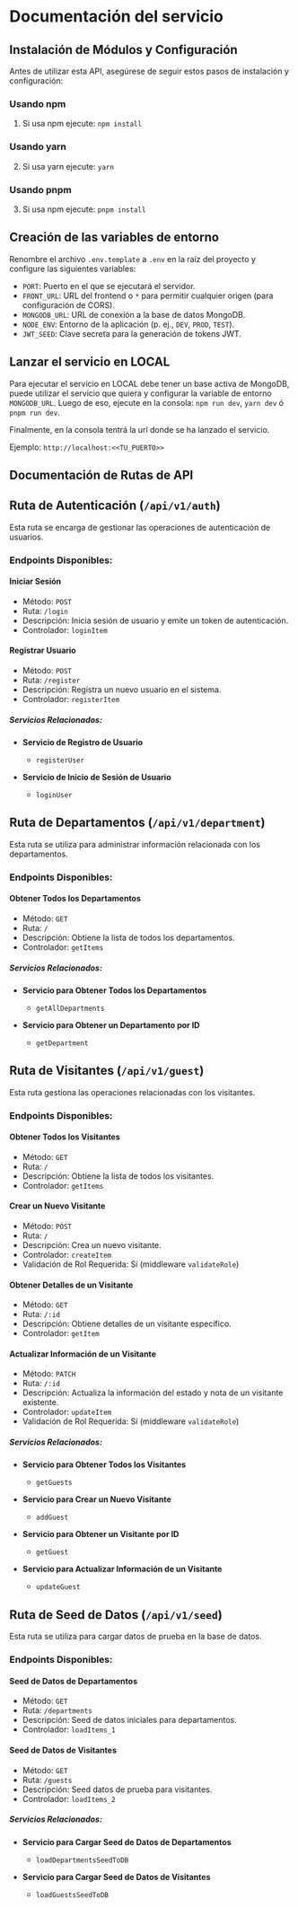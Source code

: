 # Documentación del servicio

## Instalación de Módulos y Configuración

Antes de utilizar esta API, asegúrese de seguir estos pasos de instalación y configuración:

### Usando npm

1. Si usa npm ejecute: `npm install`

### Usando yarn

2. Si usa yarn ejecute: `yarn`

### Usando pnpm

3. Si usa npm ejecute: `pnpm install`

## Creación de las variables de entorno

Renombre el archivo `.env.template` a `.env` en la raíz del proyecto y configure las siguientes variables:

- `PORT`: Puerto en el que se ejecutará el servidor.
- `FRONT_URL`: URL del frontend o `*` para permitir cualquier origen (para configuración de CORS).
- `MONGODB_URL`: URL de conexión a la base de datos MongoDB.
- `NODE_ENV`: Entorno de la aplicación (p. ej., `DEV`, `PROD`, `TEST`).
- `JWT_SEED`: Clave secreta para la generación de tokens JWT.

## Lanzar el servicio en LOCAL

Para ejecutar el servicio en LOCAL debe tener un base activa de MongoDB, puede utilizar el servicio que quiera y configurar la variable de entorno `MONGODB_URL`. Luego de eso, ejecute en la consola: `npm run dev`, `yarn dev` ó `pnpm run dev`.

Finalmente, en la consola tentrá la url donde se ha lanzado el servicio.

Ejemplo: `http://localhost:<<TU_PUERTO>>`

## Documentación de Rutas de API

## Ruta de Autenticación (`/api/v1/auth`)

Esta ruta se encarga de gestionar las operaciones de autenticación de usuarios.

### Endpoints Disponibles:

#### Iniciar Sesión

- Método: `POST`
- Ruta: `/login`
- Descripción: Inicia sesión de usuario y emite un token de autenticación.
- Controlador: `loginItem`

#### Registrar Usuario

- Método: `POST`
- Ruta: `/register`
- Descripción: Registra un nuevo usuario en el sistema.
- Controlador: `registerItem`

##### Servicios Relacionados:

- **Servicio de Registro de Usuario**

  - `registerUser`

- **Servicio de Inicio de Sesión de Usuario**

  - `loginUser`

## Ruta de Departamentos (`/api/v1/department`)

Esta ruta se utiliza para administrar información relacionada con los departamentos.

### Endpoints Disponibles:

#### Obtener Todos los Departamentos

- Método: `GET`
- Ruta: `/`
- Descripción: Obtiene la lista de todos los departamentos.
- Controlador: `getItems`

##### Servicios Relacionados:

- **Servicio para Obtener Todos los Departamentos**

  - `getAllDepartments`

- **Servicio para Obtener un Departamento por ID**

  - `getDepartment`

## Ruta de Visitantes (`/api/v1/guest`)

Esta ruta gestiona las operaciones relacionadas con los visitantes.

### Endpoints Disponibles:

#### Obtener Todos los Visitantes

- Método: `GET`
- Ruta: `/`
- Descripción: Obtiene la lista de todos los visitantes.
- Controlador: `getItems`

#### Crear un Nuevo Visitante

- Método: `POST`
- Ruta: `/`
- Descripción: Crea un nuevo visitante.
- Controlador: `createItem`
- Validación de Rol Requerida: Sí (middleware `validateRole`)

#### Obtener Detalles de un Visitante

- Método: `GET`
- Ruta: `/:id`
- Descripción: Obtiene detalles de un visitante específico.
- Controlador: `getItem`

#### Actualizar Información de un Visitante

- Método: `PATCH`
- Ruta: `/:id`
- Descripción: Actualiza la información del estado y nota de un visitante existente.
- Controlador: `updateItem`
- Validación de Rol Requerida: Sí (middleware `validateRole`)

##### Servicios Relacionados:

- **Servicio para Obtener Todos los Visitantes**

  - `getGuests`

- **Servicio para Crear un Nuevo Visitante**

  - `addGuest`

- **Servicio para Obtener un Visitante por ID**

  - `getGuest`

- **Servicio para Actualizar Información de un Visitante**

  - `updateGuest`

## Ruta de Seed de Datos (`/api/v1/seed`)

Esta ruta se utiliza para cargar datos de prueba en la base de datos.

### Endpoints Disponibles:

#### Seed de Datos de Departamentos

- Método: `GET`
- Ruta: `/departments`
- Descripción: Seed de datos iniciales para departamentos.
- Controlador: `loadItems_1`

#### Seed de Datos de Visitantes

- Método: `GET`
- Ruta: `/guests`
- Descripción: Seed datos de prueba para visitantes.
- Controlador: `loadItems_2`

##### Servicios Relacionados:

- **Servicio para Cargar Seed de Datos de Departamentos**

  - `loadDepartmentsSeedToDB`

- **Servicio para Cargar Seed de Datos de Visitantes**

  - `loadGuestsSeedToDB`
